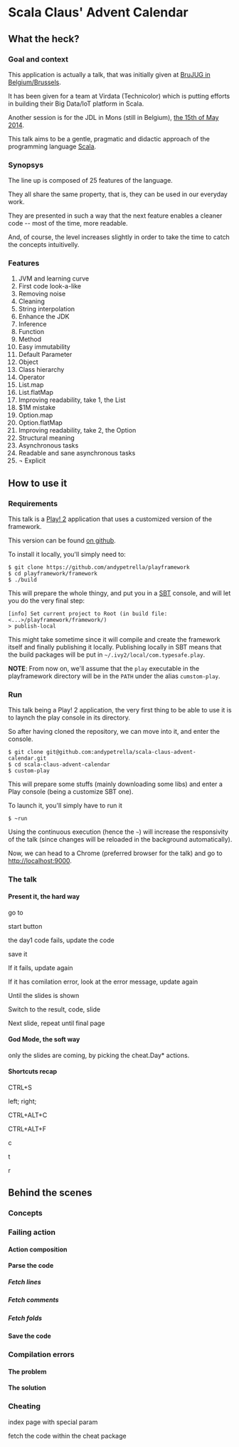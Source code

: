 # Scala Claus' Advent Calendar

## What the heck?
### Goal and context
This application is actually a talk, that was initially given at [BruJUG in Belgium/Brussels](http://wiki.brussels-jug.be/doku.php?id=events4:2014_01_session1).

It has been given for a team at Virdata (Technicolor) which is putting efforts in building their Big Data/IoT platform in Scala.

Another session is for the JDL in Mons (still in Belgium), [the 15th of May 2014](http://jeudisdulibre.be/2014/04/30/mons-le-15-mai-echo-java-sed-sjavscal-le-langage-de-programmation-scala/).

This talk aims to be a gentle, pragmatic and didactic approach of the programming language [Scala](http://www.scala-lang.org/).

### Synopsys
The line up is composed of 25 features of the language.

They all share the same property, that is, they can be used in our everyday work. 

They are presented in such a way that the next feature enables a cleaner code -- most of the time, more readable.

And, of course, the level increases slightly in order to take the time to catch the concepts intuitivelly. 

### Features
1. JVM and learning curve
2. First code look-a-like
3. Removing noise
4. Cleaning
5. String interpolation
6. Enhance the JDK
7. Inference
8. Function
9. Method
10. Easy immutability
11. Default Parameter
12. Object
13. Class hierarchy
14. Operator
15. List.map
16. List.flatMap
17. Improving readability, take 1, the List
18. $1M mistake
19. Option.map
20. Option.flatMap
21. Improving readability, take 2, the Option
22. Structural meaning
23. Asynchronous tasks
24. Readable and sane asynchronous tasks
25. &not; Explicit

## How to use it
### Requirements
This talk is a [Play! 2](http://www.playframework.com/) application that uses a customized version of the framework.

This version can be found [on github](https://github.com/andypetrella/playframework).

To install it locally, you'll simply need to:
```
$ git clone https://github.com/andypetrella/playframework
$ cd playframework/framework
$ ./build
```

This will prepare the whole thingy, and put you in a [SBT](http://www.scala-sbt.org/) console, and will let you do the very final step:
```
[info] Set current project to Root (in build file:<...>/playframework/framework/)
> publish-local
```

This might take sometime since it will compile and create the framework itself and finally publishing it locally. Publishing locally in SBT means that the build packages will be put in `~/.ivy2/local/com.typesafe.play`.

**NOTE**: From now on, we'll assume that the `play` executable in the playframework directory will be in the `PATH` under the alias `cumstom-play`.

### Run
This talk being a Play! 2 application, the very first thing to be able to use it is to laynch the play console in its directory.

So after having cloned the repository, we can move into it, and enter the console.
```
$ git clone git@github.com:andypetrella/scala-claus-advent-calendar.git
$ cd scala-claus-advent-calendar
$ custom-play
```

This will prepare some stuffs (mainly downloading some libs) and enter a Play console (being a customize SBT one).

To launch it, you'll simply have to run it
```
$ ~run
```

Using the continuous execution (hence the `~`) will increase the responsivity of the talk (since changes will be reloaded in the background automatically).

Now, we can head to a Chrome (preferred browser for the talk) and go to [http://localhost:9000](http://localhost:9000).

### The talk
#### Present it, the hard way
go to

start button

the day1 code fails, update the code

save it

If it fails, update again

If it has comilation error, look at the error message, update again

Until the slides is shown

Switch to the result, code, slide

Next slide, repeat until final page

#### God Mode, the soft way
only the slides are coming, by picking the cheat.Day* actions.


#### Shortcuts recap
CTRL+S

left; right;

CTRL+ALT+C

CTRL+ALT+F

c

t

r



## Behind the scenes
### Concepts

### Failing action
#### Action composition

#### Parse the code
##### Fetch lines
##### Fetch comments
##### Fetch folds

#### Save the code

### Compilation errors
#### The problem
#### The solution

### Cheating
index page with special param

fetch the code within the cheat package
